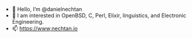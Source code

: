 - 👋 Hello, I’m @danielnechtan
- 👀 I am interested in OpenBSD, C, Perl, Elixir, linguistics, and Electronic Engineering.
- 📫 [https://www,nechtan.io](https://www.nechtan.io)
